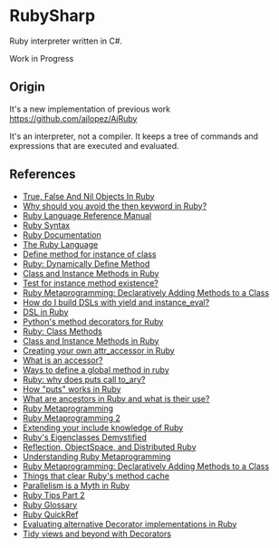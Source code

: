 # RubySharp

Ruby interpreter written in C#.

Work in Progress

## Origin

It's a new implementation of previous work https://github.com/ajlopez/AjRuby

It's an interpreter, not a compiler. It keeps a tree of commands and expressions that are executed and evaluated.

## References

- [True, False And Nil Objects In Ruby](http://www.skorks.com/2009/09/true-false-and-nil-objects-in-ruby/)
- [Why should you avoid the then keyword in Ruby?](http://stackoverflow.com/questions/5659360/why-should-you-avoid-the-then-keyword-in-ruby)
- [Ruby Language Reference Manual](http://web.njit.edu/all_topics/Prog_Lang_Docs/html/ruby/index.html)
- [Ruby Syntax](http://web.njit.edu/all_topics/Prog_Lang_Docs/html/ruby/syntax.html)
- [Ruby Documentation](http://www.ruby-lang.org/en/documentation/)
- [The Ruby Language](http://www.rubycentral.com/pickaxe/language.html)
- [Define method for instance of class](http://stackoverflow.com/questions/3026943/define-method-for-instance-of-class)
- [Ruby: Dynamically Define Method](http://blog.jayfields.com/2008/02/ruby-dynamically-define-method.html)
- [Class and Instance Methods in Ruby](http://www.railstips.org/blog/archives/2009/05/11/class-and-instance-methods-in-ruby/)
- [Test for instance method existence?](http://www.ruby-forum.com/topic/142523)
- [Ruby Metaprogramming: Declaratively Adding Methods to a Class](http://www.vitarara.org/cms/ruby_metaprogamming_declaratively_adding_methods_to_a_class)
- [How do I build DSLs with yield and instance_eval?](http://rubylearning.com/blog/2010/11/30/how-do-i-build-dsls-with-yield-and-instance_eval/)
- [DSL in Ruby](http://4loc.wordpress.com/2009/05/29/dsl-in-ruby/)
- [Python's method decorators for Ruby](https://github.com/michaelfairley/method_decorators)
- [Ruby: Class Methods](http://blog.jayfields.com/2007/04/ruby-class-methods.html)
- [Class and Instance Methods in Ruby](http://www.railstips.org/blog/archives/2009/05/11/class-and-instance-methods-in-ruby/)
- [Creating your own attr_accessor in Ruby](http://mikeyhogarth.wordpress.com/2011/12/01/creating-your-own-attr_accessor-in-ruby/)
- [What is an accessor?](http://www.rubyist.net/~slagell/ruby/accessors.html)
- [Ways to define a global method in ruby](http://stackoverflow.com/questions/7188100/ways-to-define-a-global-method-in-ruby)
- [Ruby: why does puts call to_ary?](http://stackoverflow.com/questions/8960685/ruby-why-does-puts-call-to-ary)
- [How "puts" works in Ruby](http://www.caioromao.com/blog/how-puts-works-in-ruby/)
- [What are ancestors in Ruby and what is their use?](http://stackoverflow.com/questions/4989383/what-are-ancestors-in-ruby-and-what-is-their-use)
- [Ruby Metaprogramming](http://ruby-metaprogramming.rubylearning.com/)
- [Ruby Metaprogramming 2](http://ruby-metaprogramming.rubylearning.com/html/ruby_metaprogramming_2.html)
- [Extending your include knowledge of Ruby](http://macournoyer.wordpress.com/2007/07/06/extending-your-include-knowledge-of-ruby/)
- [Ruby's Eigenclasses Demystified](http://madebydna.com/all/code/2011/06/24/eigenclasses-demystified.html)
- [Reflection, ObjectSpace, and Distributed Ruby](http://www.rubycentral.org/pickaxe/ospace.html)
- [Understanding Ruby Metaprogramming](http://dfmonaco.github.io/understanding_ruby_metaprogramming/#/)
- [Ruby Metaprogramming: Declaratively Adding Methods to a Class](http://www.vitarara.org/cms/ruby_metaprogamming_declaratively_adding_methods_to_a_class)
- [Things that clear Ruby's method cache](https://charlie.bz/blog/things-that-clear-rubys-method-cache)
- [Parallelism is a Myth in Ruby](http://www.igvita.com/2008/11/13/concurrency-is-a-myth-in-ruby/)
- [Ruby Tips Part 2](http://globaldev.co.uk/2013/09/ruby-tips-part-2/)
- [Ruby Glossary](http://www.codecademy.com/glossary/ruby)
- [Ruby QuickRef](http://zenspider.com/Languages/Ruby/QuickRef.html)
- [Evaluating alternative Decorator implementations in Ruby](http://robots.thoughtbot.com/post/14825364877/evaluating-alternative-decorator-implementations-in)
- [Tidy views and beyond with Decorators](http://robots.thoughtbot.com/post/13641910701/tidy-views-and-beyond-with-decorators)